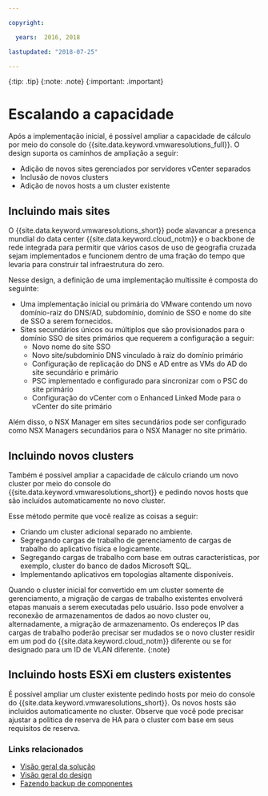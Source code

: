```yaml
---

copyright:

  years:  2016, 2018

lastupdated: "2018-07-25"

---
```


{:tip: .tip}
{:note: .note}
{:important: .important}

# Escalando a capacidade

Após a implementação inicial, é possível ampliar a capacidade de cálculo por meio do console do {{site.data.keyword.vmwaresolutions_full}}. O design suporta os caminhos de ampliação a seguir:
* Adição de novos sites gerenciados por servidores vCenter separados
* Inclusão de novos clusters
* Adição de novos hosts a um cluster existente

## Incluindo mais sites

O {{site.data.keyword.vmwaresolutions_short}} pode alavancar a presença mundial do data center {{site.data.keyword.cloud_notm}} e o backbone de rede integrada para permitir que vários casos de uso de geografia cruzada sejam implementados e funcionem dentro de uma fração do tempo que levaria para construir tal infraestrutura do zero.

Nesse design, a definição de uma implementação multissite é composta do seguinte:
* Uma implementação inicial ou primária do VMware contendo um novo domínio-raiz do DNS/AD, subdomínio, domínio de SSO e nome do site de SSO a serem fornecidos.
* Sites secundários únicos ou múltiplos que são provisionados para o domínio SSO de sites primários que requerem a configuração a seguir:
   * Novo nome do site SSO
   * Novo site/subdomínio DNS vinculado à raiz do domínio primário
   * Configuração de replicação do DNS e AD entre as VMs do AD do site secundário e primário
   * PSC implementado e configurado para sincronizar com o PSC do site primário
   * Configuração do vCenter com o Enhanced Linked Mode para o vCenter do site primário

Além disso, o NSX Manager em sites secundários pode ser configurado como NSX Managers secundários para o NSX Manager no site primário.

## Incluindo novos clusters

Também é possível ampliar a capacidade de cálculo criando um novo cluster por meio do console do {{site.data.keyword.vmwaresolutions_short}} e pedindo novos hosts que são incluídos automaticamente no novo cluster.

Esse método permite que você realize as coisas a seguir:
* Criando um cluster adicional separado no ambiente.
* Segregando cargas de trabalho de gerenciamento de cargas de trabalho do aplicativo física e logicamente.
* Segregando cargas de trabalho com base em outras características, por exemplo, cluster do banco de dados Microsoft SQL.
* Implementando aplicativos em topologias altamente disponíveis.

Quando o cluster inicial for convertido em um cluster somente de gerenciamento, a migração de cargas de trabalho existentes envolverá etapas manuais a serem executadas pelo usuário. Isso pode envolver a reconexão de armazenamentos de dados ao novo cluster ou, alternadamente, a migração de armazenamento. Os endereços IP das cargas de trabalho poderão precisar ser mudados se o novo cluster residir em um pod do {{site.data.keyword.cloud_notm}} diferente ou se for designado para um ID de VLAN diferente.
{:note}

## Incluindo hosts ESXi em clusters existentes

É possível ampliar um cluster existente pedindo hosts por meio do console do {{site.data.keyword.vmwaresolutions_short}}.  Os novos hosts são incluídos automaticamente no cluster. Observe que você pode precisar ajustar a política de reserva de HA para o cluster com base em seus requisitos de reserva.

### Links relacionados

* [ Visão geral da solução ](solution_overview.html)
* [ Visão geral do design ](design_overview.html)
* [ Fazendo backup de componentes ](solution_backingup.html)
